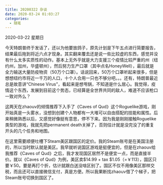 ```yaml
---
title: 20200322 杂谈
date: 2020-03-24 01:03:27
categories:
  - 随笔
---
```

2020-03-22 星期日

今天特朗普终于发话了，还以为他要放鸽子，原先计划是下午五点进行简要报告，结果最后拖到将近六点才现身。其实翻来覆去还是说一些比较虚的东西，感觉并没有什么太多实质性的动作。基本上无外乎就是大力支援三个疫情比较严重的州（纽约州，加州，华盛顿州），然后努力生产口罩（其中点名HoneyWell），最后就是全力输送大量防疫物资（50万个口罩）。话说回来，50万个口罩听起来很多，但是想想纽约市将近一千万的人口，十个人合用一只也不够分吧。。。还有，特朗普最近总是故意讲“Chinese Virus”，看起来是想甩锅，不知道是什么居心。我觉得，疫情这个东西，发展到目前这个势态，已经算是全世界共同的敌人，难道不应该枪口一致对外么？

这两天在zhaouv的倾情推荐下入手了《Caves of Qud》这个Roguelike游戏，刚开始真是一头雾水，没想到创建个人物都有一大堆可以自由搭配的技能和属性。后来稍微熟悉以后，又感觉好像挺有意思，停不下来。因为我是刚刚接触Roguelike类型的游戏，我就先把permanent death关掉了，否则估计就是没完没了的重复开头的几个任务和地图。

在这里需要顺便吐槽下Steam美区跟国区的定价。我的Steam账号是在美国注册的，所以当时默认就是美区。我早就听说国区游戏是挺便宜的，但是在zhaouv给我推荐《Caves of Qud》之后，我才发现国区居然不是便宜一点，而是直接半价。就以《Caves of Qud》为例，美区卖$14.99 + tax $1.05（=￥113），国区只要￥50。要是再打个折，估计就跟白送没啥区别了。国区不仅不用像美区那样交税，而且还可以直接微信支付，真是方便。所以我果断找zhaouv借了个梯子，把Steam账号切换到国区了。